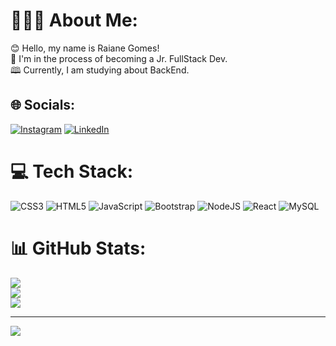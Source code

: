 # 👩🏽‍💻 About Me:
😊 Hello, my name is Raiane Gomes!<br> 🚀 I'm in the process of becoming a Jr. FullStack Dev.<br> 🕮 Currently, I am studying about BackEnd.


## 🌐 Socials:
 [![Instagram](https://img.shields.io/badge/Instagram-%23E4405F.svg?logo=Instagram&logoColor=white)](https://instagram.com/https://instagram.com/raigx?igshid=NTE5MzUyOTU=) [![LinkedIn](https://img.shields.io/badge/LinkedIn-%230077B5.svg?logo=linkedin&logoColor=white)](https://linkedin.com/in/https://www.linkedin.com/in/raiane-gomes-b77462229) 

# 💻 Tech Stack:
![CSS3](https://img.shields.io/badge/css3-%231572B6.svg?style=for-the-badge&logo=css3&logoColor=white) ![HTML5](https://img.shields.io/badge/html5-%23E34F26.svg?style=for-the-badge&logo=html5&logoColor=white) ![JavaScript](https://img.shields.io/badge/javascript-%23323330.svg?style=for-the-badge&logo=javascript&logoColor=%23F7DF1E) ![Bootstrap](https://img.shields.io/badge/bootstrap-%23563D7C.svg?style=for-the-badge&logo=bootstrap&logoColor=white)  ![NodeJS](https://img.shields.io/badge/node.js-6DA55F?style=for-the-badge&logo=node.js&logoColor=white) ![React](https://img.shields.io/badge/react-%2320232a.svg?style=for-the-badge&logo=react&logoColor=%2361DAFB) ![MySQL](https://img.shields.io/badge/mysql-%2300f.svg?style=for-the-badge&logo=mysql&logoColor=white) 
# 📊 GitHub Stats:
![](https://github-readme-stats.vercel.app/api?username=Raiane11&theme=dark&hide_border=false&include_all_commits=false&count_private=false)<br/>
![](https://github-readme-streak-stats.herokuapp.com/?user=Raiane11&theme=dark&hide_border=false)<br/>
![](https://github-readme-stats.vercel.app/api/top-langs/?username=Raiane11&theme=dark&hide_border=false&include_all_commits=false&count_private=false&layout=compact)

---
[![](https://visitcount.itsvg.in/api?id=Raiane11&icon=0&color=0)](https://visitcount.itsvg.in)

<!-- Proudly created with GPRM ( https://gprm.itsvg.in ) -->
